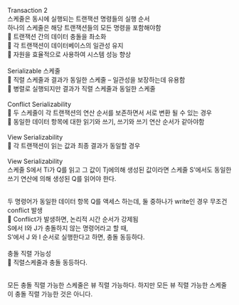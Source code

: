 Transaction 2<br/>
스케줄은 동시에 실행되는 트랜잭션 명령들의 실행 순서<br/>
하나의 스케줄은 해당 트랜잭션들의 모든 명령을 포함해야함<br/>
	트랜잭션 간의 데이터 충돌을 촤소화<br/>
	각 트랜잭션이 데이터베이스의 일관성 유지<br/>
	자원을 효율적으로 사용하여 시스템 성능 향상<br/><br/>
Serializable 스케줄<br/>
	직렬 스케줄과 결과가 동일한 스케줄 – 일관성을 보장하는데 유용함 <br/>
	병렬로 실행되지만 결과가 직렬 스케줄과 동일한 스케줄<br/><br/>
Conflict Serializability<br/>
	두 스케줄이 각 트랜잭션의 연산 순서를 보존하면서 서로 변환 될 수 있는 경우<br/>
	동일한 데이터 항목에 대한 읽기와 쓰기, 쓰기와 쓰기 연산 순서가 같아야함<br/><br/>
View Serializability<br/>
	각 트랜잭션이 읽는 값과 최종 결과가 동일할 경우<br/><br/>
View Serializability <br/>
스케줄 S에서 Ti가 Q를 읽고 그 값이 Tj에의해 생성된 값이라면 스케줄 S’에서도 동일한 쓰기 연산에 의해 생성된 Q를 읽어야 한다. <br/><br/>


 
두 명령어가 동일한 데이터 항목 Q를 액세스 하는데, 둘 중하나가 write인 경우 무조건 conflict 발생<br/>
	Conflict가 발생하면, 논리적 시간 순서가 강제됨<br/>
S에서 I와 J가 충돌하지 않는 명령어라고 할 때,<br/>
S’에서 J 와 I 순서로 실행한다고 하면, 충돌 동등하다.<br/><br/>
충돌 직렬 가능성<br/>
	직렬스케줄과 충돌 동등하다.<br/><br/>
 
모든 충돌 직렬 가능한 스케줄은 뷰 직렬 가능하다. 하지만 모든 뷰 직렬 가능한 스케줄이 충돌 직렬 가능한 것은 아니다.<br/>
